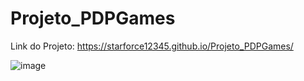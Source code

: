 # Projeto_PDPGames


Link do Projeto:
https://starforce12345.github.io/Projeto_PDPGames/


![image](https://user-images.githubusercontent.com/74575723/172502329-978473e2-b145-4bbd-9535-ee8dce16fc1c.png)
